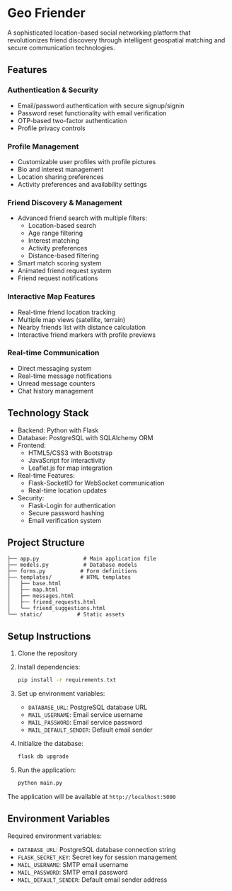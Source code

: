 # Geo Friender

A sophisticated location-based social networking platform that revolutionizes friend discovery through intelligent geospatial matching and secure communication technologies.

## Features

### Authentication & Security
- Email/password authentication with secure signup/signin
- Password reset functionality with email verification
- OTP-based two-factor authentication
- Profile privacy controls

### Profile Management
- Customizable user profiles with profile pictures
- Bio and interest management
- Location sharing preferences
- Activity preferences and availability settings

### Friend Discovery & Management
- Advanced friend search with multiple filters:
  - Location-based search
  - Age range filtering
  - Interest matching
  - Activity preferences
  - Distance-based filtering
- Smart match scoring system
- Animated friend request system
- Friend request notifications

### Interactive Map Features
- Real-time friend location tracking
- Multiple map views (satellite, terrain)
- Nearby friends list with distance calculation
- Interactive friend markers with profile previews

### Real-time Communication
- Direct messaging system
- Real-time message notifications
- Unread message counters
- Chat history management

## Technology Stack

- Backend: Python with Flask
- Database: PostgreSQL with SQLAlchemy ORM
- Frontend: 
  - HTML5/CSS3 with Bootstrap
  - JavaScript for interactivity
  - Leaflet.js for map integration
- Real-time Features:
  - Flask-SocketIO for WebSocket communication
  - Real-time location updates
- Security:
  - Flask-Login for authentication
  - Secure password hashing
  - Email verification system

## Project Structure

```
├── app.py              # Main application file
├── models.py           # Database models
├── forms.py           # Form definitions
├── templates/         # HTML templates
│   ├── base.html
│   ├── map.html
│   ├── messages.html
│   ├── friend_requests.html
│   └── friend_suggestions.html
└── static/           # Static assets
```

## Setup Instructions

1. Clone the repository
2. Install dependencies:
   ```bash
   pip install -r requirements.txt
   ```
3. Set up environment variables:
   - `DATABASE_URL`: PostgreSQL database URL
   - `MAIL_USERNAME`: Email service username
   - `MAIL_PASSWORD`: Email service password
   - `MAIL_DEFAULT_SENDER`: Default email sender

4. Initialize the database:
   ```bash
   flask db upgrade
   ```

5. Run the application:
   ```bash
   python main.py
   ```

The application will be available at `http://localhost:5000`

## Environment Variables

Required environment variables:
- `DATABASE_URL`: PostgreSQL database connection string
- `FLASK_SECRET_KEY`: Secret key for session management
- `MAIL_USERNAME`: SMTP email username
- `MAIL_PASSWORD`: SMTP email password
- `MAIL_DEFAULT_SENDER`: Default email sender address
